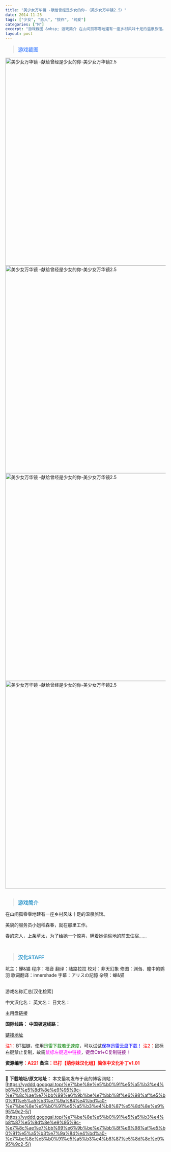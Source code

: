```yaml
---
title: "美少女万华镜 -献给曾经是少女的你-（美少女万华镜2.5）"
date: 2014-11-25
tags: ["少女", "恋人", "拔作", "纯爱"]
categories: ["M"]
excerpt: "游戏截图 &nbsp; 游戏简介 在山间孤零零地建有一座乡村风味十足的温泉旅馆。 美貌的服务员小姐稻森春，就在那里工作。 春的恋人，上条草太，为了给她一个惊喜，瞒着她偷偷地的前去住宿...... &nbsp; 汉化STAFF 坑主：蝉&amp;猫 程序：福音 翻译：陆路拉拉 校对：非天幻象 修图：渊&hellip;"
layout: post
---
```


<div>
<blockquote><b><span style="font-size: 12pt; color: #6699ff;">游戏截图</span></b></blockquote>
<div><img title="点击放大" src="https://yyddd.gogogal.top/wp-content/uploads/2025/04/20250430_6811e942ec137.webp" alt="美少女万华镜 -献给曾经是少女的你-美少女万华镜2.5" width="650" /></div>
<div><img title="点击放大" src="https://yyddd.gogogal.top/wp-content/uploads/2025/04/20250430_6811e9449466c.webp" alt="美少女万华镜 -献给曾经是少女的你-美少女万华镜2.5" width="650" /></div>
<div><img title="点击放大" src="https://yyddd.gogogal.top/wp-content/uploads/2025/04/20250430_6811e946ba59e.webp" alt="美少女万华镜 -献给曾经是少女的你-美少女万华镜2.5" width="650" /></div>
<div><img title="点击放大" src="https://yyddd.gogogal.top/wp-content/uploads/2025/04/20250430_6811e94914798.webp" alt="美少女万华镜 -献给曾经是少女的你-美少女万华镜2.5" width="650" /></div>
&nbsp;
<blockquote><b><span style="font-size: 12pt; color: #3399cc;">游戏简介</span></b></blockquote>
<div>在山间孤零零地建有一座乡村风味十足的温泉旅馆。

美貌的服务员小姐稻森春，就在那里工作。

春的恋人，上条草太，为了给她一个惊喜，瞒着她偷偷地的前去住宿......</div>
&nbsp;
<blockquote><b><span style="font-size: 12pt; color: #3399cc;">汉化STAFF</span></b></blockquote>
<div>坑主：蝉&amp;猫
程序：福音
翻译：陆路拉拉
校对：非天幻象
修图：渊刍、瞳中的鹦羽
歌词翻译：innershade
字幕：アリスの記憶
杂项：蝉&amp;猫</div>
&nbsp;

游戏名称汇总[汉化检索]

中文汉化名：
英文名：
日文名：
</div>
<div class="panel panel-primary">
<div class="panel-heading">主用盘链接</div>
<div class="panel-body">

<b>国际线路：</b>
<b>中国极速线路：</b>

<!--wechatfans start-->

<a href="https://pan.xunlei.com/s/VORqDLeeZkEKGtw8hCAo-yvKA1?pwd=vxfq#">链接地址</a>

<!--wechatfans end-->
<span style="color: #ff0000;">注1：</span>BT磁链，使用<span style="color: #008000;">迅雷下载若无速度</span>，可以试试<span style="color: #0000ff;">保存迅雷云盘下载！</span>
<span style="color: #ff0000;">注2：</span>鼠标右键禁止复制，故需<span style="color: #ff00ff;">鼠标左键选中链接</span>，<span style="color: #800080;">键盘Ctrl+C复制链接！</span>

</div>
<div class="panel-footer"><span style="color: #ff0000;"><b><span style="color: #000000;">资源编号</span>：A221</b></span>
<span style="color: #ff0000;"><b><span style="color: #000000;">备注</span>：已打【萌你妹汉化组】简体中文化补丁v1.01</b></span></div>
</div>

---
📖 **下载地址/原文地址：** 本文最初发布于我的博客网站：[https://yyddd.gogogal.top/%e7%be%8e%e5%b0%91%e5%a5%b3%e4%b8%87%e5%8d%8e%e9%95%9c-%e7%8c%ae%e7%bb%99%e6%9b%be%e7%bb%8f%e6%98%af%e5%b0%91%e5%a5%b3%e7%9a%84%e4%bd%a0-%e7%be%8e%e5%b0%91%e5%a5%b3%e4%b8%87%e5%8d%8e%e9%95%9c2-5/](https://yyddd.gogogal.top/%e7%be%8e%e5%b0%91%e5%a5%b3%e4%b8%87%e5%8d%8e%e9%95%9c-%e7%8c%ae%e7%bb%99%e6%9b%be%e7%bb%8f%e6%98%af%e5%b0%91%e5%a5%b3%e7%9a%84%e4%bd%a0-%e7%be%8e%e5%b0%91%e5%a5%b3%e4%b8%87%e5%8d%8e%e9%95%9c2-5/)
